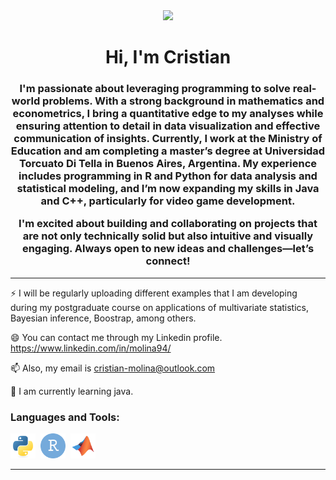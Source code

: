 <div id="header" align="center">
    <img src="https://media.giphy.com/media/SKab6E8Qeg7sY/giphy.gif" width="200" />
    <h1 align="center"> Hi, I'm Cristian </h1>
    <h3 align="center"> I'm passionate about leveraging programming to solve real-world problems. With a strong background in mathematics and econometrics, I bring a quantitative edge to my analyses while ensuring attention to detail in data visualization and effective communication of insights. Currently, I work at the Ministry of Education and am completing a master’s degree at Universidad Torcuato Di Tella in Buenos Aires, Argentina. My experience includes programming in R and Python for data analysis and statistical modeling, and I’m now expanding my skills in Java and C++, particularly for video game development.

I'm excited about building and collaborating on projects that are not only technically solid but also intuitive and visually engaging. Always open to new ideas and challenges—let’s connect!
    </h3>
</div>

---

⚡ I will be regularly uploading different examples that I am developing during my postgraduate course on applications of multivariate statistics, Bayesian inference, Boostrap, among others.

😄 You can contact me through my Linkedin profile. https://www.linkedin.com/in/molina94/

📫 Also, my email is cristian-molina@outlook.com

🔭 I am currently learning java. 

<div align="left">
    <h3> Languages and Tools:</h3>
    <div>
        <img src="https://github.com/devicons/devicon/blob/master/icons/python/python-original.svg" title="Python" alt="Python" width="40" height="40"/>&nbsp;
        <img src="https://github.com/devicons/devicon/blob/master/icons/rstudio/rstudio-original.svg" title="Python" alt="Python" width="40" height="40"/>&nbsp;
        <img src="https://github.com/devicons/devicon/blob/master/icons/matlab/matlab-original.svg" title="Python" alt="Python" width="40" height="40"/>&nbsp
    </div>
</div>

---
